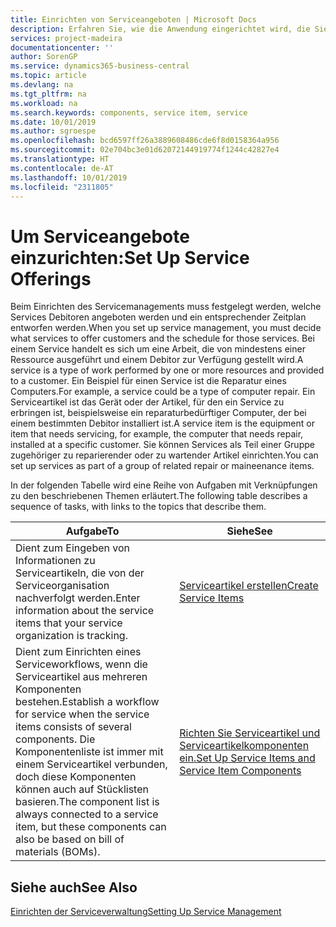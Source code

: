 ```yaml
---
title: Einrichten von Serviceangeboten | Microsoft Docs
description: Erfahren Sie, wie die Anwendung eingerichtet wird, die Sie Ihren Debitoren anbieten.
services: project-madeira
documentationcenter: ''
author: SorenGP
ms.service: dynamics365-business-central
ms.topic: article
ms.devlang: na
ms.tgt_pltfrm: na
ms.workload: na
ms.search.keywords: components, service item, service
ms.date: 10/01/2019
ms.author: sgroespe
ms.openlocfilehash: bcd6597ff26a3889608486cde6f8d0158364a956
ms.sourcegitcommit: 02e704bc3e01d62072144919774f1244c42827e4
ms.translationtype: HT
ms.contentlocale: de-AT
ms.lasthandoff: 10/01/2019
ms.locfileid: "2311805"
---
```

# <a name="set-up-service-offerings"></a><span data-ttu-id="8beff-103">Um Serviceangebote einzurichten:</span><span class="sxs-lookup"><span data-stu-id="8beff-103">Set Up Service Offerings</span></span>
<span data-ttu-id="8beff-104">Beim Einrichten des Servicemanagements muss festgelegt werden, welche Services Debitoren angeboten werden und ein entsprechender Zeitplan entworfen werden.</span><span class="sxs-lookup"><span data-stu-id="8beff-104">When you set up service management, you must decide what services to offer customers and the schedule for those services.</span></span> <span data-ttu-id="8beff-105">Bei einem Service handelt es sich um eine Arbeit, die von mindestens einer Ressource ausgeführt und einem Debitor zur Verfügung gestellt wird.</span><span class="sxs-lookup"><span data-stu-id="8beff-105">A service is a type of work performed by one or more resources and provided to a customer.</span></span> <span data-ttu-id="8beff-106">Ein Beispiel für einen Service ist die Reparatur eines Computers.</span><span class="sxs-lookup"><span data-stu-id="8beff-106">For example, a service could be a type of computer repair.</span></span> <span data-ttu-id="8beff-107">Ein Serviceartikel ist das Gerät oder der Artikel, für den ein Service zu erbringen ist, beispielsweise ein reparaturbedürftiger Computer, der bei einem bestimmten Debitor installiert ist.</span><span class="sxs-lookup"><span data-stu-id="8beff-107">A service item is the equipment or item that needs servicing, for example, the computer that needs repair, installed at a specific customer.</span></span> <span data-ttu-id="8beff-108">Sie können Services als Teil einer Gruppe zugehöriger zu reparierender oder zu wartender Artikel einrichten.</span><span class="sxs-lookup"><span data-stu-id="8beff-108">You can set up services as part of a group of related repair or maineenance items.</span></span>  
  
<span data-ttu-id="8beff-109">In der folgenden Tabelle wird eine Reihe von Aufgaben mit Verknüpfungen zu den beschriebenen Themen erläutert.</span><span class="sxs-lookup"><span data-stu-id="8beff-109">The following table describes a sequence of tasks, with links to the topics that describe them.</span></span>  
  
|<span data-ttu-id="8beff-110">**Aufgabe**</span><span class="sxs-lookup"><span data-stu-id="8beff-110">**To**</span></span>|<span data-ttu-id="8beff-111">**Siehe**</span><span class="sxs-lookup"><span data-stu-id="8beff-111">**See**</span></span>|  
|------------|-------------|  
|<span data-ttu-id="8beff-112">Dient zum Eingeben von Informationen zu Serviceartikeln, die von der Serviceorganisation nachverfolgt werden.</span><span class="sxs-lookup"><span data-stu-id="8beff-112">Enter information about the service items that your service organization is tracking.</span></span>|[<span data-ttu-id="8beff-113">Serviceartikel erstellen</span><span class="sxs-lookup"><span data-stu-id="8beff-113">Create Service Items</span></span>](service-how-to-create-service-items.md)|  
|<span data-ttu-id="8beff-114">Dient zum Einrichten eines Serviceworkflows, wenn die Serviceartikel aus mehreren Komponenten bestehen.</span><span class="sxs-lookup"><span data-stu-id="8beff-114">Establish a workflow for service when the service items consists of several components.</span></span> <span data-ttu-id="8beff-115">Die Komponentenliste ist immer mit einem Serviceartikel verbunden, doch diese Komponenten können auch auf Stücklisten basieren.</span><span class="sxs-lookup"><span data-stu-id="8beff-115">The component list is always connected to a service item, but these components can also be based on bill of materials (BOMs).</span></span>|[<span data-ttu-id="8beff-116">Richten Sie Serviceartikel und Serviceartikelkomponenten ein.</span><span class="sxs-lookup"><span data-stu-id="8beff-116">Set Up Service Items and Service Item Components</span></span>](service-how-setup-service-items.md)|  
  
## <a name="see-also"></a><span data-ttu-id="8beff-117">Siehe auch</span><span class="sxs-lookup"><span data-stu-id="8beff-117">See Also</span></span>  
[<span data-ttu-id="8beff-118">Einrichten der Serviceverwaltung</span><span class="sxs-lookup"><span data-stu-id="8beff-118">Setting Up Service Management</span></span>](service-setup-service.md)   